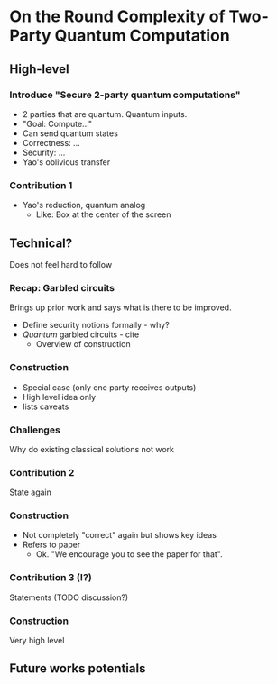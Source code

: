 # On the Round Complexity of Two-Party Quantum Computation

## High-level

### Introduce "Secure 2-party quantum computations"

* 2 parties that are quantum. Quantum inputs.
* "Goal: Compute..."
* Can send quantum states
* Correctness: ...
* Security: ...
* Yao's oblivious transfer

### Contribution 1

* Yao's reduction, quantum analog
	* Like: Box at the center of the screen

## Technical?

Does not feel hard to follow

### Recap: Garbled circuits

Brings up prior work and says what is there to be improved.
* Define security notions formally - why?
* _Quantum_ garbled circuits - cite
	* Overview of construction

### Construction

* Special case (only one party receives outputs)
* High level idea only
* lists caveats

### Challenges

Why do existing classical solutions not work

### Contribution 2

State again

### Construction

* Not completely "correct" again but shows key ideas
* Refers to paper
	* Ok. "We encourage you to see the paper for that".

### Contribution 3 (!?)

Statements (TODO discussion?)

### Construction

Very high level

## Future works potentials
